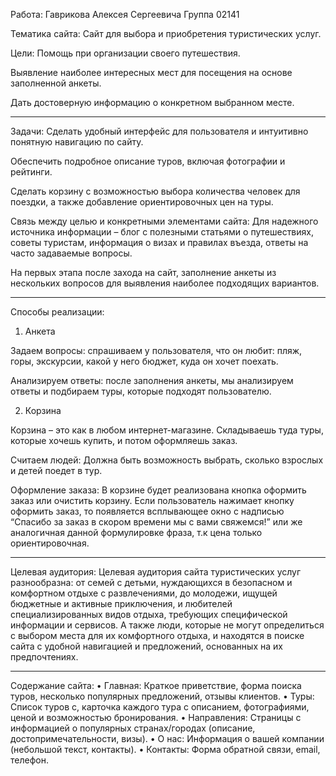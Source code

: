 Работа: Гаврикова Алексея Сергеевича
Группа 02141

Тематика сайта:
Сайт для выбора и приобретения туристических услуг.

Цели:
Помощь при организации своего путешествия.

Выявление наиболее интересных мест для посещения на основе заполненной анкеты.

Дать достоверную информацию о конкретном выбранном месте.

---------------------------------------------------------

Задачи:
Сделать удобный интерфейс для пользователя и интуитивно понятную навигацию по сайту.

Обеспечить подробное описание туров, включая фотографии и рейтинги.

Сделать корзину с возможностью выбора количества человек для поездки, а также добавление ориентировочных цен на туры.

Связь между целью и конкретными элементами сайта:
Для надежного источника информации – блог с полезными статьями о путешествиях, советы туристам, информация о визах и правилах въезда, ответы на часто задаваемые вопросы.

На первых этапа после захода на сайт, заполнение анкеты из нескольких вопросов для выявления наиболее подходящих вариантов. 

---------------------------------------------------------

Способы реализации:
1)	Анкета
   
Задаем вопросы: спрашиваем у пользователя, что он любит: пляж, горы, экскурсии, какой у него бюджет, куда он хочет поехать.

Анализируем ответы: после заполнения анкеты, мы анализируем ответы и подбираем туры, которые подходят пользователю.

2)	Корзина

Корзина – это как в любом интернет-магазине. Складываешь туда туры, которые хочешь купить, и потом оформляешь заказ.

Считаем людей: Должна быть возможность выбрать, сколько взрослых и детей поедет в тур.

Оформление заказа: В корзине будет реализована кнопка оформить заказ или очистить корзину. Если пользователь нажимает кнопку оформить заказ, то появляется всплывающее окно с надписью “Спасибо за заказ в скором времени мы с вами свяжемся!” или же аналогичная данной формулировке фраза, т.к цена только ориентировочная.

---------------------------------------------------------

Целевая аудитория:
Целевая аудитория сайта туристических услуг разнообразна: от семей с детьми, нуждающихся в безопасном и комфортном отдыхе с развлечениями, до молодежи, ищущей бюджетные и активные приключения, и любителей специализированных видов отдыха, требующих специфической информации и сервисов. А также люди, которые не могут определиться с выбором места для их комфортного отдыха, и находятся в поиске сайта с удобной навигацией и предложений, основанных на их предпочтениях.

---------------------------------------------------------

Содержание сайта:
•	Главная: Краткое приветствие, форма поиска туров, несколько популярных предложений, отзывы клиентов.
•	Туры: Список туров с, карточка каждого тура с описанием, фотографиями, ценой и возможностью бронирования.
•	Направления: Страницы с информацией о популярных странах/городах (описание, достопримечательности, визы).
•	О нас: Информация о вашей компании (небольшой текст, контакты).
•	Контакты: Форма обратной связи, email, телефон.
